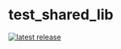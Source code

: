 # test_shared_lib

[![latest release](https://img.shields.io/github/release/qubyte/rubidium.svg)](https://github.com/dmytro-h/test_shared_lib/releases)

